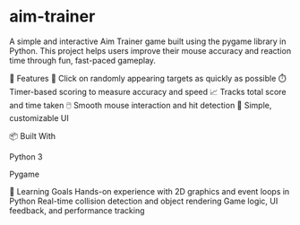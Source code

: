 # aim-trainer
A simple and interactive Aim Trainer game built using the pygame library in Python. This project helps users improve their mouse accuracy and reaction time through fun, fast-paced gameplay.

🚀 Features
🎯 Click on randomly appearing targets as quickly as possible
⏱️ Timer-based scoring to measure accuracy and speed
📈 Tracks total score and time taken
🖱️ Smooth mouse interaction and hit detection
🎨 Simple, customizable UI

📦 Built With

Python 3

Pygame

🧠 Learning Goals
Hands-on experience with 2D graphics and event loops in Python
Real-time collision detection and object rendering
Game logic, UI feedback, and performance tracking
